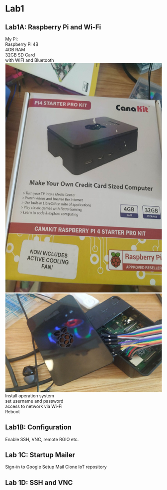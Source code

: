 # Lab1
## Lab1A: Raspberry Pi and Wi-Fi
My Pi:  
  Raspberry Pi 4B  
  4GB RAM  
  32GB SD Card  
  with WIFI and Bluetooth  
![](./Lab1A-0.jpg)  
![](./Lab1A-1.jpg)  
Install operation system  
set username and password  
access to network via Wi-Fi  
Reboot  
## Lab1B: Configuration
  Enable SSH, VNC, remote RGIO etc.
## Lab 1C: Startup Mailer
Sign-in to Google
Setup Mail
Clone IoT repository
## Lab 1D: SSH and VNC

